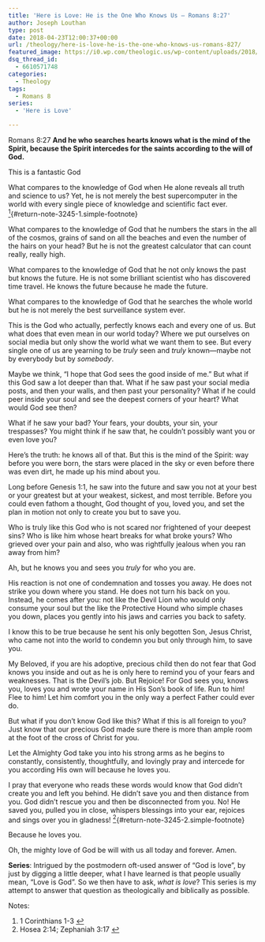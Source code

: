 ```yaml
---
title: 'Here is Love: He is the One Who Knows Us – Romans 8:27'
author: Joseph Louthan
type: post
date: 2018-04-23T12:00:37+00:00
url: /theology/here-is-love-he-is-the-one-who-knows-us-romans-827/
featured_image: https://i0.wp.com/theologic.us/wp-content/uploads/2018/04/Intimacy-image.jpg?resize=825%2C510
dsq_thread_id:
  - 6610571748
categories:
  - Theology
tags:
  - Romans 8
series:
  - 'Here is Love'

---
```

Romans 8:27 **And he who searches hearts knows what is the mind of the Spirit, because the Spirit intercedes for the saints according to the will of God.**

This is a fantastic God

What compares to the knowledge of God when He alone reveals all truth and science to us? Yet, he is not merely the best supercomputer in the world with every single piece of knowledge and scientific fact ever. [<sup>1</sup>][1]{#return-note-3245-1.simple-footnote}

What compares to the knowledge of God that he numbers the stars in the all of the cosmos, grains of sand on all the beaches and even the number of the hairs on your head? But he is not the greatest calculator that can count really, really high.

What compares to the knowledge of God that he not only knows the past but knows the future. He is not some brilliant scientist who has discovered time travel. He knows the future because he made the future.

What compares to the knowledge of God that he searches the whole world but he is not merely the best surveillance system ever.

This is the God who actually, perfectly knows each and every one of us. But what does that even mean in our world today? Where we put ourselves on social media but only show the world what we want them to see. But every single one of us are yearning to be _truly_ seen and _truly_ known—maybe not by everybody but by _somebody_.

Maybe we think, “I hope that God sees the good inside of me.” But what if this God saw a lot deeper than that. What if he saw past your social media posts, and then your walls, and then past your personality? What if he could peer inside your soul and see the deepest corners of your heart? What would God see then?

What if he saw your bad? Your fears, your doubts, your sin, your trespasses? You might think if he saw that, he couldn’t possibly want you or even love you?

Here’s the truth: he knows all of that. But this is the mind of the Spirit: way before you were born, the stars were placed in the sky or even before there was even dirt, he made up his mind about you.

Long before Genesis 1:1, he saw into the future and saw you not at your best or your greatest but at your weakest, sickest, and most terrible. Before you could even fathom a thought, God thought of you, loved you, and set the plan in motion not only to create you but to save you.

Who is truly like this God who is not scared nor frightened of your deepest sins? Who is like him whose heart breaks for what broke yours? Who grieved over your pain and also, who was rightfully jealous when you ran away from him?

Ah, but he knows you and sees you _truly_ for who you are.

His reaction is not one of condemnation and tosses you away. He does not strike you down where you stand. He does not turn his back on you. Instead, he comes after you: not like the Devil Lion who would only consume your soul but the like the Protective Hound who simple chases you down, places you gently into his jaws and carries you back to safety.

I know this to be true because he sent his only begotten Son, Jesus Christ, who came not into the world to condemn you but only through him, to save you.

My Beloved, if you are his adoptive, precious child then do not fear that God knows you inside and out as he is only here to remind you of your fears and weaknesses. That is the Devil’s job. But Rejoice! For God sees you, knows you, loves you and wrote your name in His Son’s book of life. Run to him! Flee to him! Let him comfort you in the only way a perfect Father could ever do.

But what if you don’t know God like this? What if this is all foreign to you? Just know that our precious God made sure there is more than ample room at the foot of the cross of Christ for you.

Let the Almighty God take you into his strong arms as he begins to constantly, consistently, thoughtfully, and lovingly pray and intercede for you according His own will because he loves you.

I pray that everyone who reads these words would know that God didn’t create you and left you behind. He didn’t save you and then distance from you. God didn’t rescue you and then be disconnected from you. No! He saved you, pulled you in close, whispers blessings into your ear, rejoices and sings over you in gladness! [<sup>2</sup>][2]{#return-note-3245-2.simple-footnote}

Because he loves you.

Oh, the mighty love of God be will with us all today and forever. Amen.

**Series**: Intrigued by the postmodern oft-used answer of “God is love”, by just by digging a little deeper, what I have learned is that people usually mean, “Love is God”. So we then have to ask, _what is love_? This series is my attempt to answer that question as theologically and biblically as possible.

<div class="simple-footnotes">
  <p class="notes">
    Notes:
  </p>
  
  <ol>
    <li id="note-3245-1">
      1 Corinthians 1-3 <a href="#return-note-3245-1">&#8617;</a>
    </li>
    <li id="note-3245-2">
      Hosea 2:14; Zephaniah 3:17 <a href="#return-note-3245-2">&#8617;</a>
    </li>
  </ol>
</div>

 [1]: #note-3245-1 "1 Corinthians 1-3"
 [2]: #note-3245-2 "Hosea 2:14; Zephaniah 3:17"